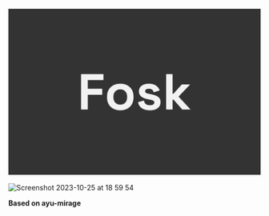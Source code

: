 ![VSCode Theme Fosk logo](assets/logo.png)

![Screenshot 2023-10-25 at 18 59 54](https://github.com/davesnx/vscode-fosk-theme/assets/3763599/2b172792-d4f6-4732-9349-a205ea790e88)

**Based on ayu-mirage**

